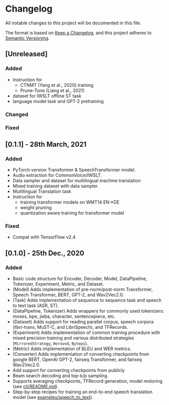 # Changelog
All notable changes to this project will be documented in this file.

The format is based on [Keep a Changelog](https://keepachangelog.com/en/1.0.0/),
and this project adheres to [Semantic Versioning](https://semver.org/spec/v2.0.0.html).

## [Unreleased]
### Added
- Instruction for 
    - CTNMT (Yang et al., 2020) training
    - Prune-Tune (Liang et al., 2021)
- dataset for IWSLT offline ST task 
- language model task and GPT-2 pretraining


### Changed


### Fixed


## [0.1.1] - 28th March, 2021
### Added
- PyTorch version Transformer & SpeechTransformer model.
- Audio extraction for CommonVoice/IWSLT.
- Data sampler and dataset for multilingual machine translation
- Mixed training dataset with data sampler.
- Multilingual Translation task
- Instruction for 
    - training transformer models on WMT14 EN->DE
    - weight pruning 
    - quantization aware training for transformer model

### Fixed
- Compat with TensorFlow v2.4



## [0.1.0] - 25th Dec., 2020
### Added
- Basic code structure for Encoder, Decoder, Model, DataPipeline, Tokenizer, Experiment, Metric, and Dataset.
- (Model) Adds implementation of pre-norm/post-norm Transformer, Speech Transformer, BERT, GPT-2, and Wav2Vec2.0.
- (Task) Adds implementation of sequence to sequence task and speech to text task (ASR, ST).
- (DataPipeline, Tokenizer) Adds wrappers for commonly used tokenizers: moses, bpe, jieba, character, sentencepiece, etc.
- (Dataset) Adds support for reading parallel corpus, speech corpora (libri-trans, MuST-C, and LibriSpeech), and TFRecords.
- (Experiment) Adds implementation of common training procedure with mixed precision training and various distributed strategies (`MirroredStrategy`, `Horovod`, `Byteps`).
- (Metric) Adds implementation of BLEU and WER metrics.
- (Converter) Adds implementation of converting checkpoints from google BERT, OpenAI GPT-2, fairseq Transformer, and fairseq Wav2Vec2.0.
- Add support for converting checkpoints from publicly 
- Beam search decoding and top-k/p sampling.
- Supports averaging checkpoints, TFRecord generation, model restoring (see [cli/README.md](/neurst/cli/README.md)).
- Step-by-step recipes for training an end-to-end speech translation model (see [examples/speech_to_text](/examples/speech_transformer)).

